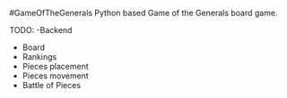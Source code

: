 #GameOfTheGenerals
Python based Game of the Generals board game.


TODO:
-Backend
 - Board
 - Rankings
 - Pieces placement
 - Pieces movement
 - Battle of Pieces
